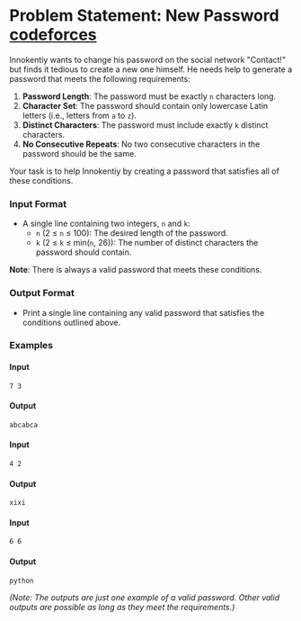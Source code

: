 
# Problem Statement: New Password [codeforces](https://codeforces.com/contest/770/problem/A)

Innokentiy wants to change his password on the social network "Contact!" but finds it tedious to create a new one himself. He needs help to generate a password that meets the following requirements:

1. **Password Length**: The password must be exactly `n` characters long.
2. **Character Set**: The password should contain only lowercase Latin letters (i.e., letters from `a` to `z`).
3. **Distinct Characters**: The password must include exactly `k` distinct characters.
4. **No Consecutive Repeats**: No two consecutive characters in the password should be the same.

Your task is to help Innokentiy by creating a password that satisfies all of these conditions.

### Input Format
- A single line containing two integers, `n` and `k`:
  - `n` (2 ≤ `n` ≤ 100): The desired length of the password.
  - `k` (2 ≤ `k` ≤ min(`n`, 26)): The number of distinct characters the password should contain.

**Note**: There is always a valid password that meets these conditions.

### Output Format
- Print a single line containing any valid password that satisfies the conditions outlined above.

### Examples

#### Input
```
7 3
```

#### Output
```
abcabca
```

#### Input
```
4 2
```

#### Output
```
xixi
```

#### Input
```
6 6
```

#### Output
```
python
```

*(Note: The outputs are just one example of a valid password. Other valid outputs are possible as long as they meet the requirements.)*



